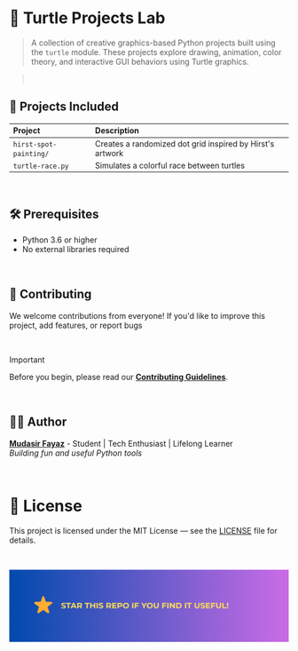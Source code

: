 # 🐢 Turtle Projects Lab

> A collection of creative graphics-based Python projects built using the `turtle` module. These projects explore drawing, animation, color theory, and interactive GUI behaviors using Turtle graphics.

> <br/>

## 📂 Projects Included

| Project                | Description                                               |
| :--------------------- | :-------------------------------------------------------- |
| `hirst-spot-painting/` | Creates a randomized dot grid inspired by Hirst's artwork |
| `turtle-race.py`       | Simulates a colorful race between turtles                 |

<br/>

## 🛠️ Prerequisites

- Python 3.6 or higher
- No external libraries required

<br/>

## 🤝 Contributing

We welcome contributions from everyone! If you'd like to improve this project, add features, or report bugs

<br/>

> [!IMPORTANT]
> Before you begin, please read our [**Contributing Guidelines**](/CONTRIBUTING.md).

<br/>

## 🧑‍💻 Author

**[Mudasir Fayaz](https://github.com/mudasirfayaz/)** - Student | Tech Enthusiast | Lifelong Learner<br/>
_Building fun and useful Python tools_

<br/>

# 📜 License

This project is licensed under the MIT License — see the [LICENSE](./LICENSE) file for details.

<br/>

![Output](/assets/docs/star.png)
